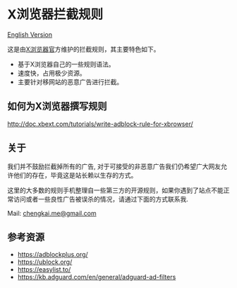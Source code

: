 # X浏览器拦截规则

[English Version](README_EN.md)


这是由[X浏览器官](https://www.xbext.com)方维护的拦截规则，其主要特色如下。



- 基于X浏览器自己的一些规则语法。
- 速度快，占用极少资源。
- 主要针对移网站的恶意广告进行拦截。


## 如何为X浏览器撰写规则

http://doc.xbext.com/tutorials/write-adblock-rule-for-xbrowser/

## 关于


我们并不鼓励拦截掉所有的广告, 对于可接受的非恶意广告我们仍希望广大网友允许他们的存在，毕竟这是站长赖以生存的方式。

这里的大多数的规则手机整理自一些第三方的开源规则，如果你遇到了站点不能正常访问或者一些良性广告被误杀的情况，请通过下面的方式联系我.



Mail: chengkai.me@gmail.com

## 参考资源


- https://adblockplus.org/
- https://ublock.org/
- https://easylist.to/
- https://kb.adguard.com/en/general/adguard-ad-filters



